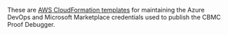 These are
[AWS CloudFormation templates](https://aws.amazon.com/cloudformation/resources/templates/)
for maintaining the Azure DevOps and Microsoft Marketplace credentials
used to publish the CBMC Proof Debugger.